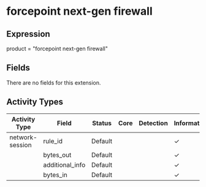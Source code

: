 forcepoint next-gen firewall
============================

Expression
----------

product = "forcepoint next-gen firewall"

Fields
------

There are no fields for this extension.

Activity Types
--------------

| Activity Type   | Field           | Status  | Core | Detection | Informational |
| --------------- | --------------- | ------- | ---- | --------- | ------------- |
| network-session | rule_id         | Default |      |           | &#10003;      |
|                 | bytes_out       | Default |      |           | &#10003;      |
|                 | additional_info | Default |      |           | &#10003;      |
|                 | bytes_in        | Default |      |           | &#10003;      |

